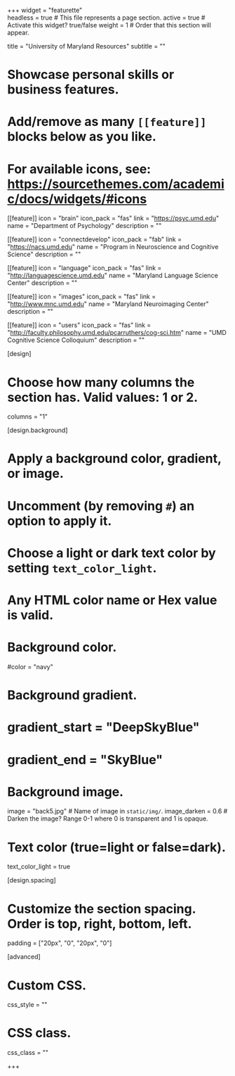 +++
widget = "featurette"  
headless = true  # This file represents a page section.
active = true  # Activate this widget? true/false
weight = 1  # Order that this section will appear.

title = "University of Maryland Resources"
subtitle = ""

# Showcase personal skills or business features.
# 
# Add/remove as many `[[feature]]` blocks below as you like.
# 
# For available icons, see: https://sourcethemes.com/academic/docs/widgets/#icons

[[feature]]
  icon = "brain"
  icon_pack = "fas"
  link = "https://psyc.umd.edu"
  name = "Department of Psychology"
  description = ""

[[feature]]
  icon = "connectdevelop"
  icon_pack = "fab"
  link = "https://nacs.umd.edu"
  name = "Program in Neuroscience and Cognitive Science"
  description = ""

[[feature]]
  icon = "language"
  icon_pack = "fas"
  link = "http://languagescience.umd.edu"
  name = "Maryland Language Science Center"
  description = ""

[[feature]]
  icon = "images"
  icon_pack = "fas"
  link = "http://www.mnc.umd.edu"
  name = "Maryland Neuroimaging Center"
  description = ""

[[feature]]
  icon = "users"
  icon_pack = "fas"
  link = "http://faculty.philosophy.umd.edu/pcarruthers/cog-sci.htm"
  name = "UMD Cognitive Science Colloquium"
  description = ""


[design]
  # Choose how many columns the section has. Valid values: 1 or 2.
  columns = "1"

[design.background]
  # Apply a background color, gradient, or image.
  #   Uncomment (by removing `#`) an option to apply it.
  #   Choose a light or dark text color by setting `text_color_light`.
  #   Any HTML color name or Hex value is valid.

  # Background color.
  #color = "navy"
  
  # Background gradient.
  # gradient_start = "DeepSkyBlue"
  # gradient_end = "SkyBlue"
  
  # Background image.
  image = "back5.jpg"  # Name of image in `static/img/`.
  image_darken = 0.6  # Darken the image? Range 0-1 where 0 is transparent and 1 is opaque.

  # Text color (true=light or false=dark).
  text_color_light = true

[design.spacing]
  # Customize the section spacing. Order is top, right, bottom, left.
  padding = ["20px", "0", "20px", "0"]

[advanced]
 # Custom CSS. 
 css_style = ""
 
 # CSS class.
 css_class = "" 

+++
